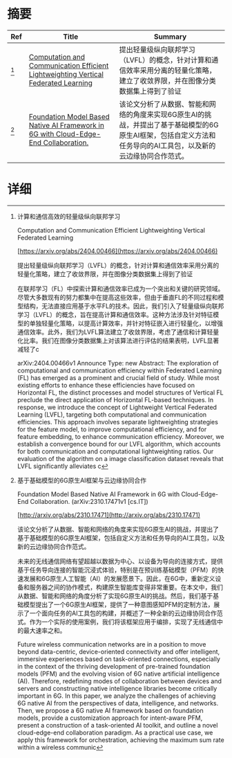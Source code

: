 # 摘要

| Ref | Title | Summary |
| --- | --- | --- |
| [^1] | [Computation and Communication Efficient Lightweighting Vertical Federated Learning](https://arxiv.org/abs/2404.00466) | 提出轻量级纵向联邦学习（LVFL）的概念，针对计算和通信效率采用分离的轻量化策略，建立了收敛界限，并在图像分类数据集上得到了验证 |
| [^2] | [Foundation Model Based Native AI Framework in 6G with Cloud-Edge-End Collaboration.](http://arxiv.org/abs/2310.17471) | 该论文分析了从数据、智能和网络的角度来实现6G原生AI的挑战，并提出了基于基础模型的6G原生AI框架，包括自定义方法和任务导向的AI工具包，以及新的云边缘协同合作范式。 |

# 详细

[^1]: 计算和通信高效的轻量级纵向联邦学习

    Computation and Communication Efficient Lightweighting Vertical Federated Learning

    [https://arxiv.org/abs/2404.00466](https://arxiv.org/abs/2404.00466)

    提出轻量级纵向联邦学习（LVFL）的概念，针对计算和通信效率采用分离的轻量化策略，建立了收敛界限，并在图像分类数据集上得到了验证

    

    在联邦学习（FL）中探索计算和通信效率已成为一个突出和关键的研究领域。尽管大多数现有的努力都集中在提高这些效率，但由于垂直FL的不同过程和模型结构，无法直接应用基于水平FL的技术。因此，我们引入了轻量级纵向联邦学习（LVFL）的概念，旨在提高计算和通信效率。这种方法涉及针对特征模型的单独轻量化策略，以提高计算效率，并针对特征嵌入进行轻量化，以增强通信效率。此外，我们为LVFL算法建立了收敛界限，考虑了通信和计算轻量化比率。我们在图像分类数据集上对该算法进行评估的结果表明，LVFL显著减轻了c

    arXiv:2404.00466v1 Announce Type: new  Abstract: The exploration of computational and communication efficiency within Federated Learning (FL) has emerged as a prominent and crucial field of study. While most existing efforts to enhance these efficiencies have focused on Horizontal FL, the distinct processes and model structures of Vertical FL preclude the direct application of Horizontal FL-based techniques. In response, we introduce the concept of Lightweight Vertical Federated Learning (LVFL), targeting both computational and communication efficiencies. This approach involves separate lightweighting strategies for the feature model, to improve computational efficiency, and for feature embedding, to enhance communication efficiency. Moreover, we establish a convergence bound for our LVFL algorithm, which accounts for both communication and computational lightweighting ratios. Our evaluation of the algorithm on a image classification dataset reveals that LVFL significantly alleviates c
    
[^2]: 基于基础模型的6G原生AI框架与云边缘协同合作

    Foundation Model Based Native AI Framework in 6G with Cloud-Edge-End Collaboration. (arXiv:2310.17471v1 [cs.IT])

    [http://arxiv.org/abs/2310.17471](http://arxiv.org/abs/2310.17471)

    该论文分析了从数据、智能和网络的角度来实现6G原生AI的挑战，并提出了基于基础模型的6G原生AI框架，包括自定义方法和任务导向的AI工具包，以及新的云边缘协同合作范式。

    

    未来的无线通信网络有望超越以数据为中心、以设备为导向的连接方式，提供基于任务导向连接的智能沉浸式体验，特别是在预训练基础模型（PFM）的快速发展和6G原生人工智能（AI）的发展愿景下。因此，在6G中，重新定义设备和服务器之间的协作模式，构建原生智能库变得非常重要。在本文中，我们从数据、智能和网络的角度分析了实现6G原生AI的挑战。然后，我们基于基础模型提出了一个6G原生AI框架，提供了一种意图感知PFM的定制方法，展示了一个面向任务的AI工具包的构建，并概述了一种全新的云边缘协同合作范式。作为一个实际的使用案例，我们将该框架应用于编排，实现了无线通信中的最大速率之和。

    Future wireless communication networks are in a position to move beyond data-centric, device-oriented connectivity and offer intelligent, immersive experiences based on task-oriented connections, especially in the context of the thriving development of pre-trained foundation models (PFM) and the evolving vision of 6G native artificial intelligence (AI). Therefore, redefining modes of collaboration between devices and servers and constructing native intelligence libraries become critically important in 6G. In this paper, we analyze the challenges of achieving 6G native AI from the perspectives of data, intelligence, and networks. Then, we propose a 6G native AI framework based on foundation models, provide a customization approach for intent-aware PFM, present a construction of a task-oriented AI toolkit, and outline a novel cloud-edge-end collaboration paradigm. As a practical use case, we apply this framework for orchestration, achieving the maximum sum rate within a wireless communic
    

